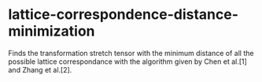 # lattice-correspondence-distance-minimization

Finds the transformation stretch tensor with the minimum distance of all the possible lattice correspondance with the algorithm given by  Chen et al.[1] and Zhang et al.[2].
